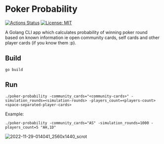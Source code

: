 # Poker Probability

[![Actions Status](https://github.com/abhayptp/poker-probability/actions/workflows/go.yml/badge.svg)](https://github.com/abhayptp/poker-probability/actions)
[![License: MIT](https://img.shields.io/badge/license-MIT-blue.svg)](https://opensource.org/licenses/MIT)

A Golang CLI app which calculates probability of winning poker round based on known information ie open community cards, self cards and other player
cards (if you know them :p).

## Build
```
go build
```

## Run
```
./poker-probability -community_cards="<community-cards>" -simulation_rounds=<simulation-rounds> -players_count=<players-count> <space-separated-player-cards>
```

Example:
```
./poker-probability -community_cards="AS" -simulation_rounds=1000 -players_count=5 "AH,1D"
```
![2022-11-29-014041_2560x1440_scrot](https://user-images.githubusercontent.com/22256898/204371908-f4c3a664-b210-4ca3-9db9-b75297eba7e3.png)
